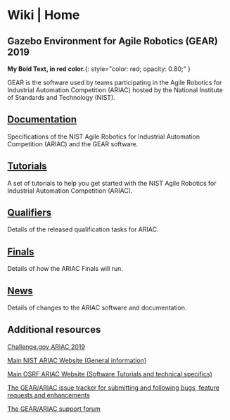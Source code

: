 # Wiki | Home
## Gazebo Environment for Agile Robotics (GEAR) 2019

**My Bold Text, in red color.**{: style="color: red; opacity: 0.80;" }

GEAR is the software used by teams participating in the Agile Robotics for Industrial Automation Competition (ARIAC) hosted by the National Institute of Standards and Technology (NIST).


## [Documentation](documentation.md)
Specifications of the NIST Agile Robotics for Industrial Automation Competition (ARIAC) and the GEAR software.

## [Tutorials](tutorials.md)
A set of tutorials to help you get started with the NIST Agile Robotics for Industrial Automation Competition (ARIAC).

## [Qualifiers](qualifier.md)
Details of the released qualification tasks for ARIAC.

## [Finals](finals.md)
Details of how the ARIAC Finals will run.

## [News](updates.md)
Details of changes to the ARIAC software and documentation.

## Additional resources
[Challenge.gov ARIAC 2019](https://challenge.gov/a/buzz/challenge/999/ideas/top)

[Main NIST ARIAC Website (General information)](https://www.nist.gov/el/intelligent-systems-division-73500/agile-robotics-industrial-automation)

[Main OSRF ARIAC Website (Software Tutorials and technical specifics)](http://gazebosim.org/ariac)

[The GEAR/ARIAC issue tracker for submitting and following bugs, feature requests and enhancements](https://bitbucket.org/osrf/ariac/issues?status=new&status=open)

[The GEAR/ARIAC support forum](https://discourse.ros.org/c/ariac-users)
